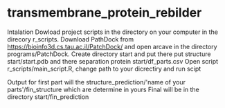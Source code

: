 # transmembrane_protein_rebilder

Intalation
Dowload project scripts in the directory on your computer in the direcory r_scripts.
Download PathDock from https://bioinfo3d.cs.tau.ac.il/PatchDock/ and open arcave in the directory programs/PatchDock.
Create directory start and put there put structure start/start.pdb and there separation protein start/df_parts.csv
Open script r_scripts/main_script.R, change path to your dicrectiry  and run scipt

Output for first part will the structure_prediction/'name of your parts'/fin_structure which are determine in yours 
Final will be in the directory start/fin_prediction
